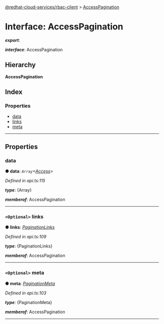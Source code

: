 [@redhat-cloud-services/rbac-client](../README.md) > [AccessPagination](../interfaces/accesspagination.md)

# Interface: AccessPagination

*__export__*: 

*__interface__*: AccessPagination

## Hierarchy

**AccessPagination**

## Index

### Properties

* [data](accesspagination.md#data)
* [links](accesspagination.md#links)
* [meta](accesspagination.md#meta)

---

## Properties

<a id="data"></a>

###  data

**● data**: *`Array`<[Access](access.md)>*

*Defined in api.ts:115*

*__type__*: {Array}

*__memberof__*: AccessPagination

___
<a id="links"></a>

### `<Optional>` links

**● links**: *[PaginationLinks](paginationlinks.md)*

*Defined in api.ts:109*

*__type__*: {PaginationLinks}

*__memberof__*: AccessPagination

___
<a id="meta"></a>

### `<Optional>` meta

**● meta**: *[PaginationMeta](paginationmeta.md)*

*Defined in api.ts:103*

*__type__*: {PaginationMeta}

*__memberof__*: AccessPagination

___

